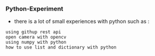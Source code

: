 ### Python-Experiment
- there is a lot of small experiences with python such as :
``` 
using githup rest api
open camera with opencv
using numpy with python
how to use list and dictionary with python



``` 

